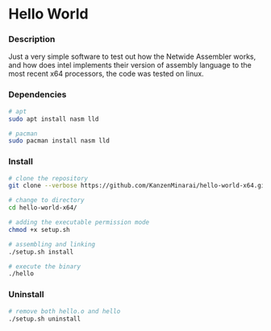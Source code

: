 # Hello World

### Description
Just a very simple software to test out how the Netwide Assembler works, and how does intel implements
their version of assembly language to the most recent x64 processors, the code was tested on linux.

### Dependencies
```bash
# apt
sudo apt install nasm lld

# pacman
sudo pacman install nasm lld
```

### Install
```bash
# clone the repository
git clone --verbose https://github.com/KanzenMinarai/hello-world-x64.git

# change to directory
cd hello-world-x64/

# adding the executable permission mode
chmod +x setup.sh

# assembling and linking
./setup.sh install

# execute the binary
./hello
```

### Uninstall
```bash
# remove both hello.o and hello
./setup.sh uninstall
```
